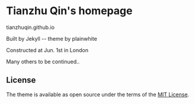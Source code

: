 # Tianzhu Qin's homepage 

tianzhuqin.github.io

Built by Jekyll -- theme by plainwhite

Constructed at Jun. 1st in London

Many others to be continued..

## License

The theme is available as open source under the terms of the [MIT License](https://opensource.org/licenses/MIT).


